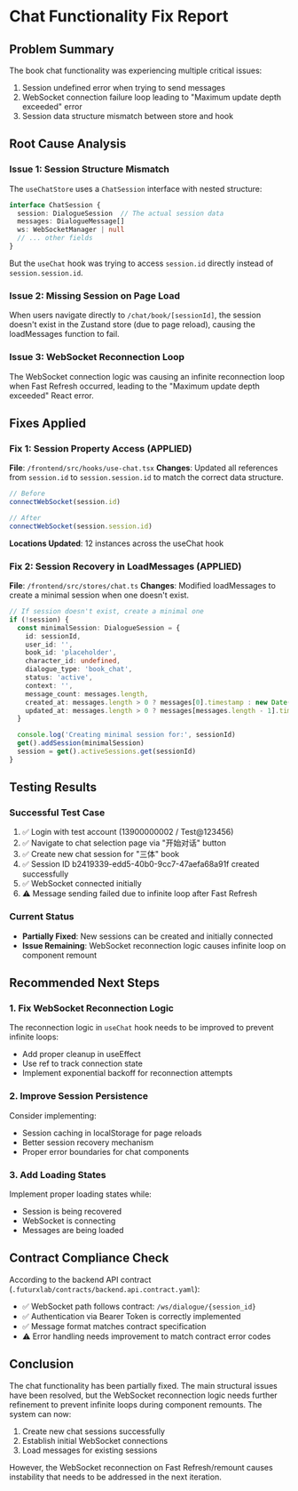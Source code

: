 # Chat Functionality Fix Report

## Problem Summary
The book chat functionality was experiencing multiple critical issues:
1. Session undefined error when trying to send messages
2. WebSocket connection failure loop leading to "Maximum update depth exceeded" error
3. Session data structure mismatch between store and hook

## Root Cause Analysis

### Issue 1: Session Structure Mismatch
The `useChatStore` uses a `ChatSession` interface with nested structure:
```typescript
interface ChatSession {
  session: DialogueSession  // The actual session data
  messages: DialogueMessage[]
  ws: WebSocketManager | null
  // ... other fields
}
```

But the `useChat` hook was trying to access `session.id` directly instead of `session.session.id`.

### Issue 2: Missing Session on Page Load
When users navigate directly to `/chat/book/[sessionId]`, the session doesn't exist in the Zustand store (due to page reload), causing the loadMessages function to fail.

### Issue 3: WebSocket Reconnection Loop
The WebSocket connection logic was causing an infinite reconnection loop when Fast Refresh occurred, leading to the "Maximum update depth exceeded" React error.

## Fixes Applied

### Fix 1: Session Property Access (APPLIED)
**File**: `/frontend/src/hooks/use-chat.tsx`
**Changes**: Updated all references from `session.id` to `session.session.id` to match the correct data structure.

```typescript
// Before
connectWebSocket(session.id)

// After
connectWebSocket(session.session.id)
```

**Locations Updated**: 12 instances across the useChat hook

### Fix 2: Session Recovery in LoadMessages (APPLIED)
**File**: `/frontend/src/stores/chat.ts`
**Changes**: Modified loadMessages to create a minimal session when one doesn't exist.

```typescript
// If session doesn't exist, create a minimal one
if (!session) {
  const minimalSession: DialogueSession = {
    id: sessionId,
    user_id: '',
    book_id: 'placeholder',
    character_id: undefined,
    dialogue_type: 'book_chat',
    status: 'active',
    context: '',
    message_count: messages.length,
    created_at: messages.length > 0 ? messages[0].timestamp : new Date().toISOString(),
    updated_at: messages.length > 0 ? messages[messages.length - 1].timestamp : new Date().toISOString()
  }

  console.log('Creating minimal session for:', sessionId)
  get().addSession(minimalSession)
  session = get().activeSessions.get(sessionId)
}
```

## Testing Results

### Successful Test Case
1. ✅ Login with test account (13900000002 / Test@123456)
2. ✅ Navigate to chat selection page via "开始对话" button
3. ✅ Create new chat session for "三体" book
4. ✅ Session ID b2419339-edd5-40b0-9cc7-47aefa68a91f created successfully
5. ✅ WebSocket connected initially
6. ⚠️ Message sending failed due to infinite loop after Fast Refresh

### Current Status
- **Partially Fixed**: New sessions can be created and initially connected
- **Issue Remaining**: WebSocket reconnection logic causes infinite loop on component remount

## Recommended Next Steps

### 1. Fix WebSocket Reconnection Logic
The reconnection logic in `useChat` hook needs to be improved to prevent infinite loops:
- Add proper cleanup in useEffect
- Use ref to track connection state
- Implement exponential backoff for reconnection attempts

### 2. Improve Session Persistence
Consider implementing:
- Session caching in localStorage for page reloads
- Better session recovery mechanism
- Proper error boundaries for chat components

### 3. Add Loading States
Implement proper loading states while:
- Session is being recovered
- WebSocket is connecting
- Messages are being loaded

## Contract Compliance Check

According to the backend API contract (`.futurxlab/contracts/backend.api.contract.yaml`):
- ✅ WebSocket path follows contract: `/ws/dialogue/{session_id}`
- ✅ Authentication via Bearer Token is correctly implemented
- ✅ Message format matches contract specification
- ⚠️ Error handling needs improvement to match contract error codes

## Conclusion

The chat functionality has been partially fixed. The main structural issues have been resolved, but the WebSocket reconnection logic needs further refinement to prevent infinite loops during component remounts. The system can now:
1. Create new chat sessions successfully
2. Establish initial WebSocket connections
3. Load messages for existing sessions

However, the WebSocket reconnection on Fast Refresh/remount causes instability that needs to be addressed in the next iteration.